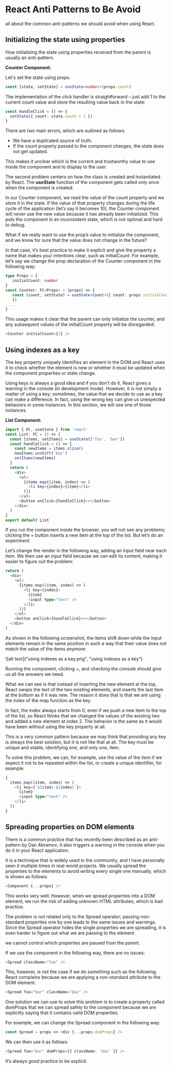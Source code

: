 # React Anti Patterns to Be Avoid

all about the common anti-patterns we should avoid when using React.

## Initializing the state using properties

How initializing the state using properties received from the parent is usually an anti-pattern.

**Counter Component:**

Let's set the state using props.

```typescript
const [state, setState] = useState<number>(props.count)
```

The implementation of the click handler is straightforward – just add 1 to the current count value and store the resulting value back in the state:

```typescript
const handleClick = () => {
  setState({ count: state.count + 1 })
}
```

There are two main errors, which are outlined as follows:

- We have a duplicated source of truth.
- If the count property passed to the component changes, the state does not get updated.

This makes it unclear which is the current and trustworthy value to use inside the component and to display to the user.

The second problem centers on how the class is created and instantiated by React. The **useState** function of the component gets called only once when the component is created.

In our Counter component, we read the value of the count property and we store it in the state. If the value of that property changes during the life cycle of the application (let’s say it becomes 10), the Counter component will never use the new value because it has already been initialized. This puts the component in an inconsistent state, which is not optimal and hard to debug.

What if we really want to use the prop’s value to initialize the component, and we know for sure that the value does not change in the future?

In that case, it’s best practice to make it explicit and give the property a name that makes your intentions clear, such as initialCount. For example, let’s say we change the prop declaration of the Counter component in the following way:

```typescript
type Props = {
   initialCount: number
}
const Counter: FC<Props> = (props) => {
   const [count, setState] = useState<Count>({ count: props.initialCount
   })
 ...
}
```

This usage makes it clear that the parent can only initialize the counter, and any subsequent values of the initialCount property will be disregarded:

```typescript
<Counter initialCount={1} />
```

## Using indexes as a key

The key property uniquely identifies an element in the DOM and React uses it to check whether the element is new or whether it must be updated when the component properties or state change.

Using keys is always a good idea and if you don’t do it, React gives a warning in the console (in development mode). However, it is not simply a matter of using a key; sometimes, the value that we decide to use as a key can make a difference. In fact, using the wrong key can give us unexpected behaviors in some instances. In this section, we will see one of those instances.

**List Component:**

```typescript
import { FC, useState } from 'react'
const List: FC = () => {
  const [items, setItems] = useState(['foo', 'bar'])
  const handleClick = () => {
    const newItems = items.slice()
    newItems.unshift('baz')
    setItems(newItems)
  }
  return (
    <div>
      <ul>
        {items.map((item, index) => (
          <li key={index}>{item}</li>
        ))}
      </ul>
      <button onClick={handleClick}>+</button>
    </div>
  )
}
export default List
```

If you run the component inside the browser, you will not see any problems; clicking the + button inserts a new item at the top of the list. But let’s do an experiment.

Let’s change the render in the following way, adding an input field near each item. We then use an input field because we can edit its content, making it easier to figure out the problem:

```typescript
return (
  <div>
    <ul>
      {items.map((item, index) => (
        <li key={index}>
          {item}
          <input type="text" />
        </li>
      ))}
    </ul>
    <button onClick={handleClick}>+</button>
  </div>
)
```

As shown in the following screenshot, the items shift down while the input elements remain in the same position in such a way that their value does not match the value of the items anymore:

![alt text]("using indexes as a key.png", "using indexes as a key")

Running the component, clicking +, and checking the console should give us all the answers we need.

What we can see is that instead of inserting the new element at the top, React swaps the text of the two existing elements, and inserts the last item at the bottom as if it was new. The reason it does that is that we are using the index of the map function as the key.

In fact, the index always starts from 0, even if we push a new item to the top of the list, so React thinks that we changed the values of the existing two and added a new element at index 2. The behavior is the same as it would have been without using the key property at all.

This is a very common pattern because we may think that providing any key is always the best solution, but it is not like that at all. The key must be unique and stable, identifying one, and only one, item.

To solve this problem, we can, for example, use the value of the item if we expect it not to be repeated within the list, or create a unique identifier, for example:

```typescript
{
  items.map((item, index) => (
    <li key={`${item}-${index}`}>
      {item}
      <input type="text" />
    </li>
  ))
}
```

## Spreading properties on DOM elements

There is a common practice that has recently been described as an anti-pattern by Dan Abramov; it also triggers a warning in the console when you do it in your React application.

It is a technique that is widely used in the community, and I have personally seen it multiple times in real-world projects. We usually spread the properties to the elements to avoid writing every single one manually, which is shown as follows:

```typescript
<Component {...props} />
```

This works very well. However, when we spread properties into a DOM element, we run the risk of adding unknown HTML attributes, which is bad practice.

The problem is not related only to the Spread operator; passing non-standard properties one by one leads to the same issues and warnings. Since the Spread operator hides the single properties we are spreading, it is even harder to figure out what we are passing to the element.

we cannot control which properties are passed from the parent.

If we use the component in the following way, there are no issues:

```typescript
<Spread className="foo" />
```

This, however, is not the case if we do something such as the following. React complains because we are applying a non-standard attribute to the DOM element:

```typescript
<Spread foo="bar" className="baz" />
```

One solution we can use to solve this problem is to create a property called domProps that we can spread safely to the component because we are explicitly saying that it contains valid DOM properties.

For example, we can change the Spread component in the following way:

```typescript
const Spread = props => <div {...props.domProps} />
```

We can then use it as follows:

```typescript
<Spread foo="bar" domProps={{ className: 'baz' }} />
```

It’s always good practice to be explicit.
